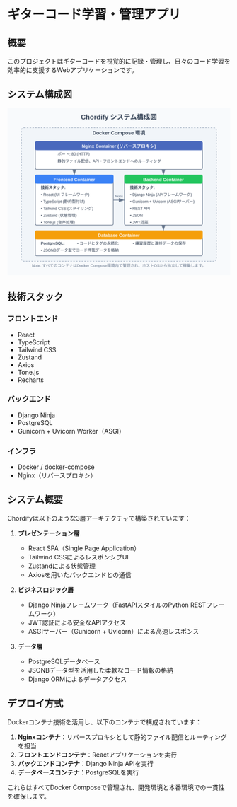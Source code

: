 # ギターコード学習・管理アプリ

## 概要
このプロジェクトはギターコードを視覚的に記録・管理し、日々のコード学習を効率的に支援するWebアプリケーションです。

## システム構成図

![Chordify システム構成図](./images/system-architecture.svg)

## 技術スタック

### フロントエンド
- React
- TypeScript
- Tailwind CSS
- Zustand
- Axios
- Tone.js
- Recharts

### バックエンド
- Django Ninja
- PostgreSQL
- Gunicorn + Uvicorn Worker（ASGI）

### インフラ
- Docker / docker-compose
- Nginx（リバースプロキシ）

## システム概要

Chordifyは以下のような3層アーキテクチャで構築されています：

1. **プレゼンテーション層**
   - React SPA（Single Page Application）
   - Tailwind CSSによるレスポンシブUI
   - Zustandによる状態管理
   - Axiosを用いたバックエンドとの通信

2. **ビジネスロジック層**
   - Django Ninjaフレームワーク（FastAPIスタイルのPython RESTフレームワーク）
   - JWT認証による安全なAPIアクセス
   - ASGIサーバー（Gunicorn + Uvicorn）による高速レスポンス

3. **データ層**
   - PostgreSQLデータベース
   - JSONBデータ型を活用した柔軟なコード情報の格納
   - Django ORMによるデータアクセス

## デプロイ方式

Dockerコンテナ技術を活用し、以下のコンテナで構成されています：

1. **Nginxコンテナ**：リバースプロキシとして静的ファイル配信とルーティングを担当
2. **フロントエンドコンテナ**：Reactアプリケーションを実行
3. **バックエンドコンテナ**：Django Ninja APIを実行
4. **データベースコンテナ**：PostgreSQLを実行

これらはすべてDocker Composeで管理され、開発環境と本番環境での一貫性を確保します。
